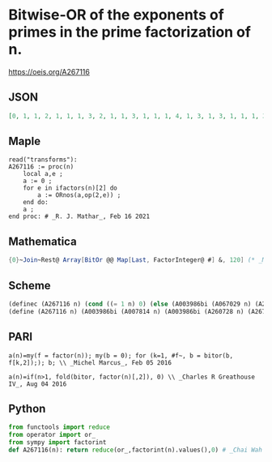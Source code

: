 # Bitwise\-OR of the exponents of primes in the prime factorization of n\.
https://oeis.org/A267116
## JSON
```JSON
[0, 1, 1, 2, 1, 1, 1, 3, 2, 1, 1, 3, 1, 1, 1, 4, 1, 3, 1, 3, 1, 1, 1, 3, 2, 1, 3, 3, 1, 1, 1, 5, 1, 1, 1, 2, 1, 1, 1, 3, 1, 1, 1, 3, 3, 1, 1, 5, 2, 3, 1, 3, 1, 3, 1, 3, 1, 1, 1, 3, 1, 1, 3, 6, 1, 1, 1, 3, 1, 1, 1, 3, 1, 1, 3, 3, 1, 1, 1, 5, 4, 1, 1, 3, 1, 1, 1, 3, 1, 3, 1, 3, 1, 1, 1, 5, 1, 3, 3, 2, 1, 1, 1, 3, 1, 1, 1, 3, 1, 1, 1, 5, 1, 1, 1, 3, 3, 1, 1, 3]
```
## Maple
```Maple
read("transforms"):
A267116 := proc(n)
    local a,e ;
    a := 0 ;
    for e in ifactors(n)[2] do
        a := ORnos(a,op(2,e)) ;
    end do:
    a ;
end proc: # _R. J. Mathar_, Feb 16 2021
```
## Mathematica
```Mathematica
{0}~Join~Rest@ Array[BitOr @@ Map[Last, FactorInteger@ #] &, 120] (* _Michael De Vlieger_, Feb 04 2016 *)
```
## Scheme
```Scheme
(definec (A267116 n) (cond ((= 1 n) 0) (else (A003986bi (A067029 n) (A267116 (A028234 n)))))) ;; A003986bi implements bitwise-or (see A003986).
(define (A267116 n) (A003986bi (A007814 n) (A003986bi (A260728 n) (A267113 n))))
```
## PARI
```PARI
a(n)=my(f = factor(n)); my(b = 0); for (k=1, #f~, b = bitor(b, f[k,2]);); b; \\ _Michel Marcus_, Feb 05 2016
```
```PARI
a(n)=if(n>1, fold(bitor, factor(n)[,2]), 0) \\ _Charles R Greathouse IV_, Aug 04 2016
```
## Python
```Python
from functools import reduce
from operator import or_
from sympy import factorint
def A267116(n): return reduce(or_,factorint(n).values(),0) # _Chai Wah Wu_, Aug 31 2022
```
